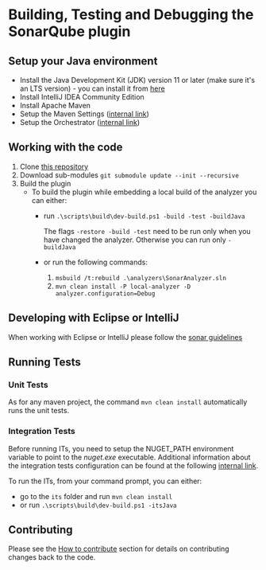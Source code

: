 # Building, Testing and Debugging the SonarQube plugin

## Setup your Java environment

- Install the Java Development Kit (JDK) version 11 or later (make sure it's an LTS version) - you can install it from [here](https://www.azul.com/downloads/zulu-community/?version=java-11-lts&os=windows&architecture=x86-64-bit&package=jdk)
- Install IntelliJ IDEA Community Edition
- Install Apache Maven 
- Setup the Maven Settings ([internal link](https://xtranet-sonarsource.atlassian.net/wiki/spaces/DEV/pages/776711/Developer+Box))
- Setup the Orchestrator ([internal link](https://github.com/sonarsource/orchestrator#configuration))

## Working with the code

1. Clone [this repository](https://github.com/SonarSource/sonar-dotnet.git)
1. Download sub-modules `git submodule update --init --recursive`
1. Build the plugin
    * To build the plugin while embedding a local build of the analyzer you can either:
        * run `.\scripts\build\dev-build.ps1 -build -test -buildJava`

            The flags `-restore -build -test` need to be run only when you have changed the analyzer. Otherwise you can run only `-buildJava`

        * or run the following commands:
            1. `msbuild /t:rebuild .\analyzers\SonarAnalyzer.sln`
            1. `mvn clean install -P local-analyzer -D analyzer.configuration=Debug`

## Developing with Eclipse or IntelliJ

When working with Eclipse or IntelliJ please follow the [sonar guidelines](https://github.com/SonarSource/sonar-developer-toolset)

## Running Tests

### Unit Tests

As for any maven project, the command `mvn clean install` automatically runs the unit tests.

### Integration Tests

Before running ITs, you need to setup the NUGET_PATH environment variable to point to the *nuget.exe* executable.
Additional information about the integration tests configuration can be found at the following [internal link](https://xtranet-sonarsource.atlassian.net/wiki/spaces/DEV/pages/776679/Integration+Tests).

To run the ITs, from your command prompt, you can either:

* go to the `its` folder and run `mvn clean install`
* or run `.\scripts\build\dev-build.ps1 -itsJava`

## Contributing

Please see the [How to contribute](../README.md#how-to-contribute) section  for details on contributing changes back to the code.
